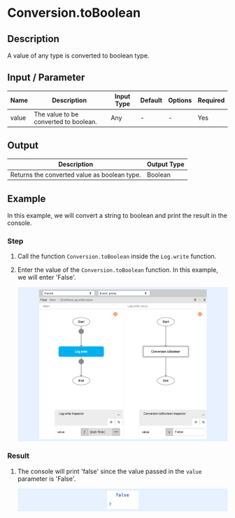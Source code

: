 # Conversion.toBoolean

## Description

A value of any type is converted to boolean type.

## Input / Parameter

| Name | Description | Input Type | Default | Options | Required |
| ------ | ------ | ------ | ------ | ------ | ------ |
| value | The value to be converted to boolean. | Any | - | - | Yes |

## Output

| Description | Output Type |
| ------ | ------ |
| Returns the converted value as boolean type. | Boolean |

## Example

In this example, we will convert a string to boolean and print the result in the console.

### Step

1. Call the function `Conversion.toBoolean` inside the `Log.write` function.
2. Enter the value of the `Conversion.toBoolean` function. In this example, we will enter 'False'.

    <div style="display:flex; align-items:center; justify-content:center; background-color: #E7F1FF;">
        <img src="./toBoolean-step-1.png"
        style="width: 80%; padding: 5px;"/>
    </div>

### Result

1. The console will print 'false' since the value passed in the `value` parameter is 'False'.

    <div style="display:flex; align-items:center; justify-content:center; background-color: #E7F1FF;">
        <img src="./toBoolean-result-1.png"
        style="width: 15%; padding: 5px;"/>
    </div>
